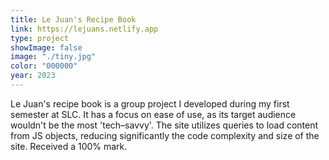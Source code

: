 ```yaml
---
title: Le Juan's Recipe Book
link: https://lejuans.netlify.app
type: project
showImage: false
image: "./tiny.jpg"
color: "000000"
year: 2023
---
```


Le Juan's recipe book is a group project I developed during my first semester at SLC. It has a focus on ease of use, as its target audience wouldn't be the most 'tech–savvy'. The site utilizes queries to load content from JS objects, reducing significantly the code complexity and size of the site. Received a 100% mark.
